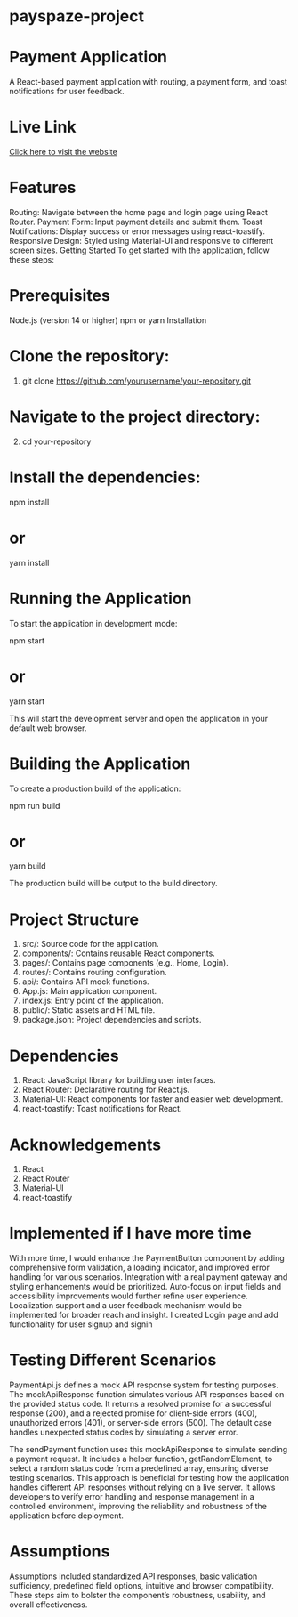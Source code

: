 # payspaze-project

# Payment Application
A React-based payment application with routing, a payment form, and toast notifications for user feedback.


# Live Link 

[Click here to visit the website](https://66b47319be40e5b1e5015843--dulcet-halva-af8698.netlify.app/)


# Features
Routing: Navigate between the home page and login page using React Router.
Payment Form: Input payment details and submit them.
Toast Notifications: Display success or error messages using react-toastify.
Responsive Design: Styled using Material-UI and responsive to different screen sizes.
Getting Started
To get started with the application, follow these steps:

# Prerequisites
Node.js (version 14 or higher)
npm or yarn
Installation

# Clone the repository:

1. git clone https://github.com/yourusername/your-repository.git


# Navigate to the project directory:

2. cd your-repository

# Install the dependencies:

npm install
# or
yarn install


# Running the Application
To start the application in development mode:

npm start
# or
yarn start

This will start the development server and open the application in your default web browser.



# Building the Application
To create a production build of the application:

npm run build
# or
yarn build

The production build will be output to the build directory.


# Project Structure
 1. src/: Source code for the application.
 2. components/: Contains reusable React components.
 3. pages/: Contains page components (e.g., Home, Login).
 4. routes/: Contains routing configuration.
 5. api/: Contains API mock functions.
 6. App.js: Main application component.
 7. index.js: Entry point of the application.
 8. public/: Static assets and HTML file.
 9. package.json: Project dependencies and scripts.


# Dependencies
 1. React: JavaScript library for building user interfaces.
 2. React Router: Declarative routing for React.js.
 3. Material-UI: React components for faster and easier web development.
 4. react-toastify: Toast notifications for React.



# Acknowledgements
1. React
2. React Router
3. Material-UI
4. react-toastify


# Implemented if I have more time

With more time, I would enhance the PaymentButton component by adding comprehensive form validation, a loading indicator, and improved error handling for various scenarios. Integration with a real payment gateway and styling enhancements would be prioritized. Auto-focus on input fields and accessibility improvements would further refine user experience. Localization support and a user feedback mechanism would be implemented for broader reach and insight.
I created Login page and add functionality for user signup and signin 



# Testing Different Scenarios

PaymentApi.js defines a mock API response system for testing purposes. The mockApiResponse function simulates various API responses based on the provided status code. It returns a resolved promise for a successful response (200), and a rejected promise for client-side errors (400), unauthorized errors (401), or server-side errors (500). The default case handles unexpected status codes by simulating a server error.

The sendPayment function uses this mockApiResponse to simulate sending a payment request. It includes a helper function, getRandomElement, to select a random status code from a predefined array, ensuring diverse testing scenarios. This approach is beneficial for testing how the application handles different API responses without relying on a live server. It allows developers to verify error handling and response management in a controlled environment, improving the reliability and robustness of the application before deployment.






# Assumptions

 Assumptions included standardized API responses, basic validation sufficiency, predefined field options, intuitive and browser compatibility. These steps aim to bolster the component’s robustness, usability, and overall effectiveness.